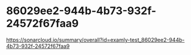 # 86029ee2-944b-4b73-932f-24572f67faa9
https://sonarcloud.io/summary/overall?id=examly-test_86029ee2-944b-4b73-932f-24572f67faa9
